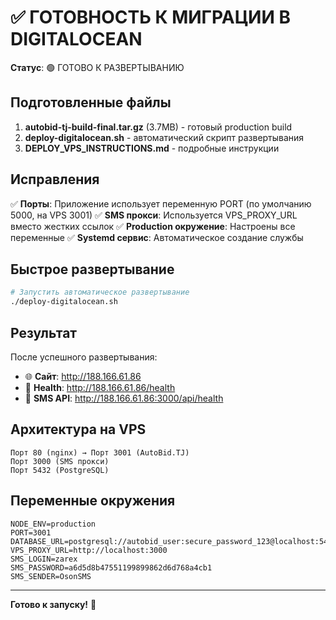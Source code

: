 # ✅ ГОТОВНОСТЬ К МИГРАЦИИ В DIGITALOCEAN

**Статус**: 🟢 ГОТОВО К РАЗВЕРТЫВАНИЮ

## Подготовленные файлы

1. **autobid-tj-build-final.tar.gz** (3.7MB) - готовый production build
2. **deploy-digitalocean.sh** - автоматический скрипт развертывания  
3. **DEPLOY_VPS_INSTRUCTIONS.md** - подробные инструкции

## Исправления

✅ **Порты**: Приложение использует переменную PORT (по умолчанию 5000, на VPS 3001)
✅ **SMS прокси**: Используется VPS_PROXY_URL вместо жестких ссылок
✅ **Production окружение**: Настроены все переменные
✅ **Systemd сервис**: Автоматическое создание службы

## Быстрое развертывание

```bash
# Запустить автоматическое развертывание
./deploy-digitalocean.sh
```

## Результат

После успешного развертывания:
- 🌐 **Сайт**: http://188.166.61.86
- 🏥 **Health**: http://188.166.61.86/health
- 📱 **SMS API**: http://188.166.61.86:3000/api/health

## Архитектура на VPS

```
Порт 80 (nginx) → Порт 3001 (AutoBid.TJ)
Порт 3000 (SMS прокси)
Порт 5432 (PostgreSQL)
```

## Переменные окружения

```env
NODE_ENV=production
PORT=3001
DATABASE_URL=postgresql://autobid_user:secure_password_123@localhost:5432/autobid_db
VPS_PROXY_URL=http://localhost:3000
SMS_LOGIN=zarex
SMS_PASSWORD=a6d5d8b47551199899862d6d768a4cb1
SMS_SENDER=OsonSMS
```

---

**Готово к запуску!** 🚀